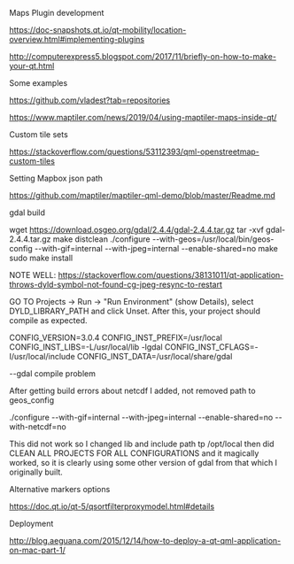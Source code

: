 Maps Plugin development

https://doc-snapshots.qt.io/qt-mobility/location-overview.html#implementing-plugins

http://computerexpress5.blogspot.com/2017/11/briefly-on-how-to-make-your-qt.html

Some examples

https://github.com/vladest?tab=repositories

https://www.maptiler.com/news/2019/04/using-maptiler-maps-inside-qt/

Custom tile sets

https://stackoverflow.com/questions/53112393/qml-openstreetmap-custom-tiles

Setting Mapbox json path

https://github.com/maptiler/maptiler-qml-demo/blob/master/Readme.md


gdal build


wget https://download.osgeo.org/gdal/2.4.4/gdal-2.4.4.tar.gz
tar -xvf gdal-2.4.4.tar.gz
make distclean
./configure --with-geos=/usr/local/bin/geos-config --with-gif=internal --with-jpeg=internal  --enable-shared=no
make
sudo make install


NOTE WELL: https://stackoverflow.com/questions/38131011/qt-application-throws-dyld-symbol-not-found-cg-jpeg-resync-to-restart

GO TO Projects -> Run -> "Run Environment" (show Details), select DYLD_LIBRARY_PATH and click Unset. After this, your project should compile as expected.

CONFIG_VERSION=3.0.4
CONFIG_INST_PREFIX=/usr/local
CONFIG_INST_LIBS=-L/usr/local/lib -lgdal
CONFIG_INST_CFLAGS=-I/usr/local/include
CONFIG_INST_DATA=/usr/local/share/gdal


--gdal compile problem

After getting build errors about netcdf I added, not removed path to geos_config

./configure  --with-gif=internal --with-jpeg=internal  --enable-shared=no --with-netcdf=no

This did not work so I changed lib and include path tp /opt/local then did CLEAN ALL PROJECTS FOR ALL CONFIGURATIONS and it magically worked, so it is clearly using some other version of gdal from that which I originally built.


Alternative markers options

https://doc.qt.io/qt-5/qsortfilterproxymodel.html#details


Deployment

http://blog.aeguana.com/2015/12/14/how-to-deploy-a-qt-qml-application-on-mac-part-1/
